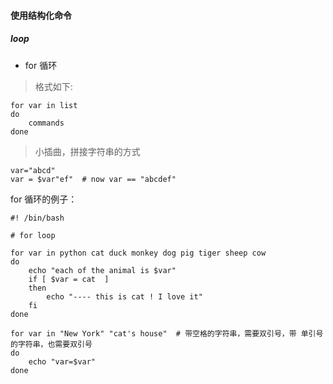 #### 使用结构化命令

##### loop

* for 循环

> 格式如下:

```
for var in list
do
	commands
done
```

> 小插曲，拼接字符串的方式

```
var="abcd"
var = $var"ef"  # now var == "abcdef"
```


for 循环的例子：

```
#! /bin/bash

# for loop

for var in python cat duck monkey dog pig tiger sheep cow
do
    echo "each of the animal is $var"
    if [ $var = cat  ]
    then
        echo "---- this is cat ! I love it"
    fi
done

for var in "New York" "cat's house"  # 带空格的字符串，需要双引号，带 单引号的字符串，也需要双引号
do
    echo "var=$var"
done
```
